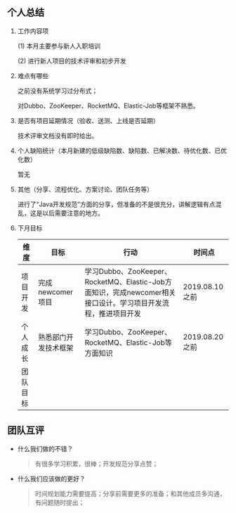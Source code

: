 ## 个人总结

1. 工作内容项

   (1) 本月主要参与新人入职培训

   (2) 进行新人项目的技术评审和初步开发

2. 难点有哪些

   之前没有系统学习过分布式；

   对Dubbo、ZooKeeper、RocketMQ、Elastic-Job等框架不熟悉。

3. 是否有项目延期情况（验收、送测、上线是否延期）

   技术评审文档没有即时给出。

4. 个人缺陷统计（本月新建的低级缺陷数、缺陷数、已解决数、待优化数、已优化数）

   暂无

5. 其他（分享、流程优化、方案讨论、团队任务等）

   进行了“Java开发规范”方面的分享，但准备的不是很充分，讲解逻辑有点混乱，这是以后需要注意的地方。

6. 下月目标

   | 维度     | 目标                 | 行动                                                         | 时间点         |
   | -------- | -------------------- | ------------------------------------------------------------ | -------------- |
   | 项目开发 | 完成newcomer项目     | 学习Dubbo、ZooKeeper、RocketMQ、Elastic-Job方面知识，完成newcomer相关接口设计。学习项目开发流程，推进项目开发 | 2019.08.10之前 |
   | 个人成长 | 熟悉部门开发技术框架 | 学习Dubbo、ZooKeeper、RocketMQ、Elastic-Job等方面知识        | 2019.08.20之前 |
   | 团队目标 |                      |                                                              |                |

## 团队互评

- 什么我们做的不错？

  > 有很多学习积累，很棒；开发规范分享点赞；

- 什么我们应该做的更好？

  > 时间规划能力需要提高；分享前需要更多的准备；和其他成员多沟通，有问题随时提出；

